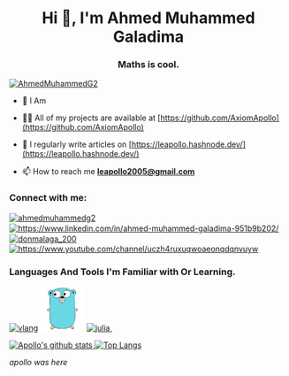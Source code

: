 <h1 align="center">Hi 👋, I'm Ahmed Muhammed Galadima</h1>
<h3 align="center">Maths is cool.</h3>

<p align="left"> <a href="https://twitter.com/AhmedMuhammedG2" target="blank"><img src="https://img.shields.io/twitter/follow/AhmedMuhammedG2?logo=twitter&style=for-the-badge" alt="AhmedMuhammedG2"/></a>
</p>

- 🌱 I Am 

- 👨‍💻 All of my projects are available at [https://github.com/AxiomApollo](https://github.com/AxiomApollo)

- 📝 I regularly write articles on [https://leapollo.hashnode.dev/](https://leapollo.hashnode.dev/)

- 📫 How to reach me **leapollo2005@gmail.com**


<h3 align="left">Connect with me:</h3>
<p align="left">
<a href="https://twitter.com/ahmedmuhammedg2" target="blank"><img align="center" src="https://cdn.jsdelivr.net/npm/simple-icons@3.0.1/icons/twitter.svg" alt="ahmedmuhammedg2" height="30" width="40" /></a>
<a href="https://linkedin.com/in/https://www.linkedin.com/in/ahmed-muhammed-galadima-951b9b202/" target="blank"><img align="center" src="https://cdn.jsdelivr.net/npm/simple-icons@3.0.1/icons/linkedin.svg" alt="https://www.linkedin.com/in/ahmed-muhammed-galadima-951b9b202/" height="30" width="40" /></a>
<a href="https://instagram.com/donmalaga_200" target="blank"><img align="center" src="https://cdn.jsdelivr.net/npm/simple-icons@3.0.1/icons/instagram.svg" alt="donmalaga_200" height="30" width="40" /></a>
<a href="https://www.youtube.com/c/https://www.youtube.com/channel/uczh4ruxuqwoaeonqdqnvuyw" target="blank"><img align="center" src="https://cdn.jsdelivr.net/npm/simple-icons@3.0.1/icons/youtube.svg" alt="https://www.youtube.com/channel/uczh4ruxuqwoaeonqdqnvuyw" height="30" width="40" /></a>
</p>


<h3 align="left">Languages And Tools I'm Familiar with Or Learning.</h3>
<p>
 <a href="https://vlang.io" target="_blank"> <img src="https://vlang.io/img/v-logo.png" alt="vlang" width="80" height="80"/></a>
 <a href="https://golang.org" target="_blank"> <img src="https://raw.githubusercontent.com/devicons/devicon/master/icons/go/go-original.svg" alt="go" width="80" height="80"/></a> 
<a href="https://www.julialang.org" target="_blank"> <img src="https://julialang.org/assets/infra/logo.svg" alt="julia" width="80" height="80"/> </a>
 <a href="https://developer.mozilla.org/en-US/docs/Web/JavaScript" target="_blank"> <img 
</p>


<br>


![Apollo's github stats](https://github-readme-stats.vercel.app/api?username=AxiomApollo&theme=tokyonight&show_icons=true&layout=demo)
[![Top Langs](https://github-readme-stats.vercel.app/api/top-langs/?username=AxiomApollo&hide=html,css,Vimscript&exclude_repo=NConfig,SimpleMailSender,MLH_challenge,Website,XMoconfig&theme=tokyonight)](https://github.com/AxiomApollo/github-readme-stats)



*apollo was here*

